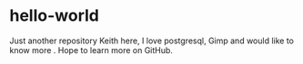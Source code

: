 # hello-world
Just another repository
Keith here, I love postgresql, Gimp and would like to know more .
Hope to learn more on GitHub.
